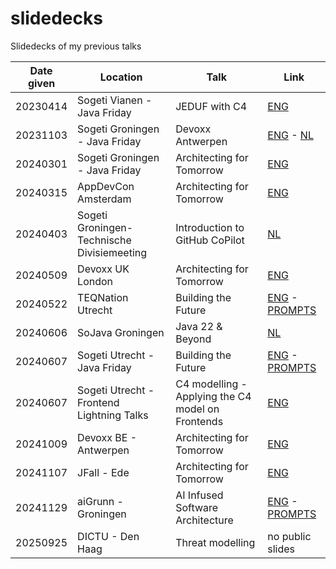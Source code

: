 # slidedecks
Slidedecks of my previous talks


|Date given|Location|Talk|Link|
|----------|--------|----|----|
|20230414|Sogeti Vianen - Java Friday| JEDUF with C4|[ENG](https://github.com/marceljschutte/slidedecks/blob/main/20230414-JEDUF%20with%20C4.pdf)|
|20231103|Sogeti Groningen - Java Friday| Devoxx Antwerpen|[ENG](https://github.com/marceljschutte/slidedecks/blob/main/20231103-java-friday-noordoost-devoxx-eng.pdf) - [NL](https://github.com/marceljschutte/slidedecks/blob/main/20231103-java-friday-noordoost-devoxx.pdf)|
|20240301|Sogeti Groningen - Java Friday| Architecting for Tomorrow|[ENG](https://github.com/marceljschutte/slidedecks/blob/main/20231103-java-friday-noordoost-devoxx-eng.pdf) |
|20240315|AppDevCon Amsterdam| Architecting for Tomorrow| [ENG](https://github.com/marceljschutte/slidedecks/blob/main/20240315-appdevcon-pragarch-eng.pdf) |
|20240403|Sogeti Groningen- Technische Divisiemeeting| Introduction to GitHub CoPilot| [NL](https://github.com/marceljschutte/slidedecks/blob/main/20240403-TechnischeMeetingNoordOost-GithubCoPilot.pdf)
|20240509|Devoxx UK London| Architecting for Tomorrow| [ENG](https://github.com/marceljschutte/slidedecks/blob/main/20240509-devoxxuk-pragarch-eng.pdf) |
|20240522|TEQNation Utrecht| Building the Future | [ENG](https://github.com/marceljschutte/slidedecks/blob/main/20240522-building-the-future-AI-infused-software-architecture.pdf) - [PROMPTS](https://github.com/marceljschutte/slidedecks/blob/main/20240522-building-the-future-AI-infused-software-architecture-demo-prompts.pdf)|
|20240606|SoJava Groningen | Java 22 & Beyond | [NL](https://github.com/marceljschutte/slidedecks/blob/main/20240606-SoJava-Groningen.pdf)|
|20240607|Sogeti Utrecht - Java Friday| Building the Future | [ENG](https://github.com/marceljschutte/slidedecks/blob/main/20240607-building-the-future-AI-infused-software-architecture.pdf) - [PROMPTS](https://github.com/marceljschutte/slidedecks/blob/main/20240522-building-the-future-AI-infused-software-architecture-demo-prompts.pdf)|
|20240607|Sogeti Utrecht - Frontend Lightning Talks | C4 modelling - Applying the C4 model on Frontends | [ENG](https://github.com/marceljschutte/slidedecks/blob/main/20240918-FrontendLightningTalks-C4-frontend.pdf) |
|20241009|Devoxx BE - Antwerpen| Architecting for Tomorrow| [ENG](https://github.com/marceljschutte/slidedecks/blob/main/20241009-DevoxxBE-Architecting-for-Tomorrow.pdf)|
|20241107|JFall - Ede| Architecting for Tomorrow| [ENG](https://github.com/marceljschutte/slidedecks/blob/main/20241107-JFALL-pragarch-ENG.pdf)|
|20241129|aiGrunn - Groningen| AI Infused Software Architecture| [ENG](https://github.com/marceljschutte/slidedecks/blob/main/20241129-AIGRUNN-ai-infused-software-architecture-ENG.pdf) - [PROMPTS](https://github.com/marceljschutte/slidedecks/blob/main/20241129-aigrunn-ai-infused-sa-prompts.pdf)|
|20250925|DICTU - Den Haag| Threat modelling |no public slides|



